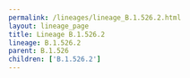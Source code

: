 ```yaml
---
permalink: /lineages/lineage_B.1.526.2.html
layout: lineage_page
title: Lineage B.1.526.2
lineage: B.1.526.2
parent: B.1.526
children: ['B.1.526.2']
---
```

